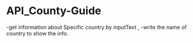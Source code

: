 # API_County-Guide
-get information about Specific country by inputText ,
-write the name of country to show the info.

